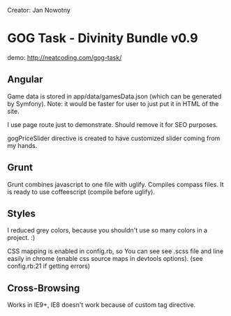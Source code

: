 Creator: Jan Nowotny

<h1>GOG Task - Divinity Bundle v0.9</h1>

demo: http://neatcoding.com/gog-task/


<h2>Angular</h2>

Game data is stored in app/data/gamesData.json (which can be generated by Symfony).
Note: it would be faster for user to just put it in HTML of the site.

I use page route just to demonstrate. Should remove it for SEO purposes.

gogPriceSlider directive is created to have customized slider coming from my hands.


<h2>Grunt</h2>

Grunt combines javascript to one file with uglify.
Compiles compass files.
It is ready to use coffeescript (compile before uglify).


<h2>Styles</h2>

I reduced grey colors, because you shouldn't use so many colors in a project. :)

CSS mapping is enabled in config.rb, so You can see see .scss file and line easily in chrome (enable css source maps in devtools options). (see config.rb:21 if getting errors)


<h2>Cross-Browsing</h2>

Works in IE9+, IE8 doesn't work because of custom tag directive.
